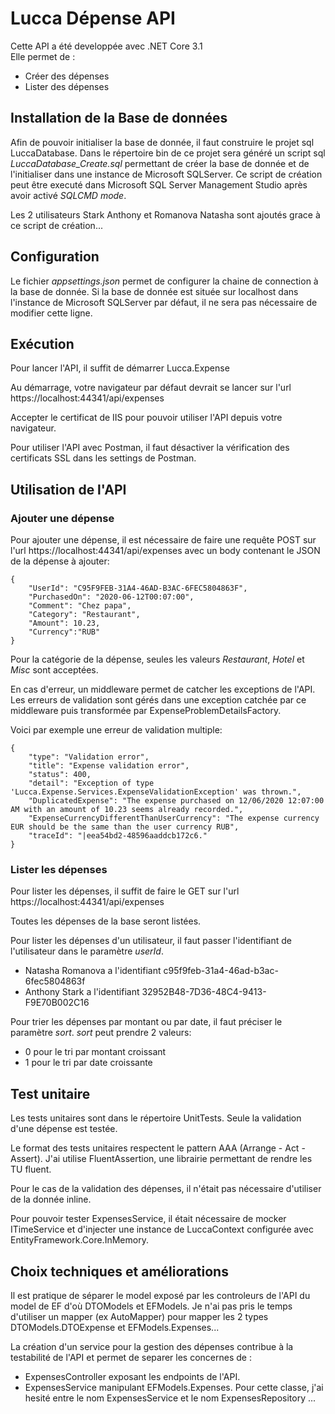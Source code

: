 ﻿# Lucca Dépense API

Cette API a été developpée avec .NET Core 3.1
<br>
Elle permet de :
<ul>
<li>Créer des dépenses</li>
<li>Lister des dépenses</li>
</ul>


## Installation de la Base de données

Afin de pouvoir initialiser la base de donnée, il faut construire le projet sql LuccaDatabase.
Dans le répertoire bin de ce projet sera généré un script sql *LuccaDatabase_Create.sql* permettant de créer la base de donnée et de l'initialiser dans une instance de Microsoft SQLServer.
Ce script de création peut être executé dans Microsoft SQL Server Management Studio après avoir activé *SQLCMD mode*.

Les 2 utilisateurs Stark Anthony et Romanova Natasha sont ajoutés grace à ce script de création...

## Configuration
Le fichier *appsettings.json* permet de configurer la chaine de connection à la base de donnée.
Si la base de donnée est située sur localhost dans l'instance de Microsoft SQLServer par défaut, il ne sera pas nécessaire de modifier cette ligne.


## Exécution
Pour lancer l'API, il suffit de démarrer Lucca.Expense

Au démarrage, votre navigateur par défaut devrait se lancer sur l'url https://localhost:44341/api/expenses

Accepter le certificat de IIS pour pouvoir utiliser l'API depuis votre navigateur.

Pour utiliser l'API avec Postman, il faut désactiver la vérification des certificats SSL dans les settings de Postman.


## Utilisation de l'API
### Ajouter une dépense
Pour ajouter une dépense, il est nécessaire de faire une requête POST sur l'url https://localhost:44341/api/expenses avec un body contenant le JSON de la dépense à ajouter:

```
{
    "UserId": "C95F9FEB-31A4-46AD-B3AC-6FEC5804863F",
    "PurchasedOn": "2020-06-12T00:07:00",
    "Comment": "Chez papa",
    "Category": "Restaurant",
    "Amount": 10.23,
    "Currency":"RUB"
}
```

Pour la catégorie de la dépense, seules les valeurs *Restaurant*, *Hotel* et *Misc* sont acceptées.

En cas d'erreur, un middleware permet de catcher les exceptions de l'API.
Les erreurs de validation sont gérés dans une exception catchée par ce middleware puis transformée par ExpenseProblemDetailsFactory.

Voici par exemple une erreur de validation multiple:
```
{
    "type": "Validation error",
    "title": "Expense validation error",
    "status": 400,
    "detail": "Exception of type 'Lucca.Expense.Services.ExpenseValidationException' was thrown.",
    "DuplicatedExpense": "The expense purchased on 12/06/2020 12:07:00 AM with an amount of 10.23 seems already recorded.",
    "ExpenseCurrencyDifferentThanUserCurrency": "The expense currency EUR should be the same than the user currency RUB",
    "traceId": "|eea54bd2-48596aaddcb172c6."
}
```

### Lister les dépenses
Pour lister les dépenses, il suffit de faire le GET sur l'url https://localhost:44341/api/expenses

Toutes les dépenses de la base seront listées.

Pour lister les dépenses d'un utilisateur, il faut passer l'identifiant de l'utilisateur dans le paramètre *userId*.
<ul>
<li>Natasha Romanova a l'identifiant c95f9feb-31a4-46ad-b3ac-6fec5804863f</li>
<li>Anthony Stark a l'identifiant 32952B48-7D36-48C4-9413-F9E70B002C16</li>
</ul>

Pour trier les dépenses par montant ou par date, il faut préciser le paramètre *sort*.
*sort* peut prendre 2 valeurs:
<ul>
<li>0 pour le tri par montant croissant</li>
<li>1 pour le tri par date croissante</li>
</ul>

## Test unitaire
Les tests unitaires sont dans le répertoire UnitTests.
Seule la validation d'une dépense est testée.

Le format des tests unitaires respectent le pattern AAA (Arrange - Act - Assert).
J'ai utilise FluentAssertion, une librairie permettant de rendre les TU fluent.

Pour le cas de la validation des dépenses, il n'était pas nécessaire d'utiliser de la donnée inline.

Pour pouvoir tester ExpensesService, il était nécessaire de mocker ITimeService et d'injecter une instance de LuccaContext configurée avec EntityFramework.Core.InMemory.

## Choix techniques et améliorations

Il est pratique de séparer le model exposé par les controleurs de l'API du model de EF d'où DTOModels et EFModels.
Je n'ai pas pris le temps d'utiliser un mapper (ex AutoMapper) pour mapper les 2 types DTOModels.DTOExpense et EFModels.Expenses...

La création d'un service pour la gestion des dépenses contribue à la testabilité de l'API et permet de separer les concernes de :
<ul>
<li>ExpensesController exposant les endpoints de l'API. </li>
<li>ExpensesService manipulant EFModels.Expenses. Pour cette classe, j'ai hesité entre le nom ExpensesService et le nom ExpensesRepository ...</li>
</lu>





